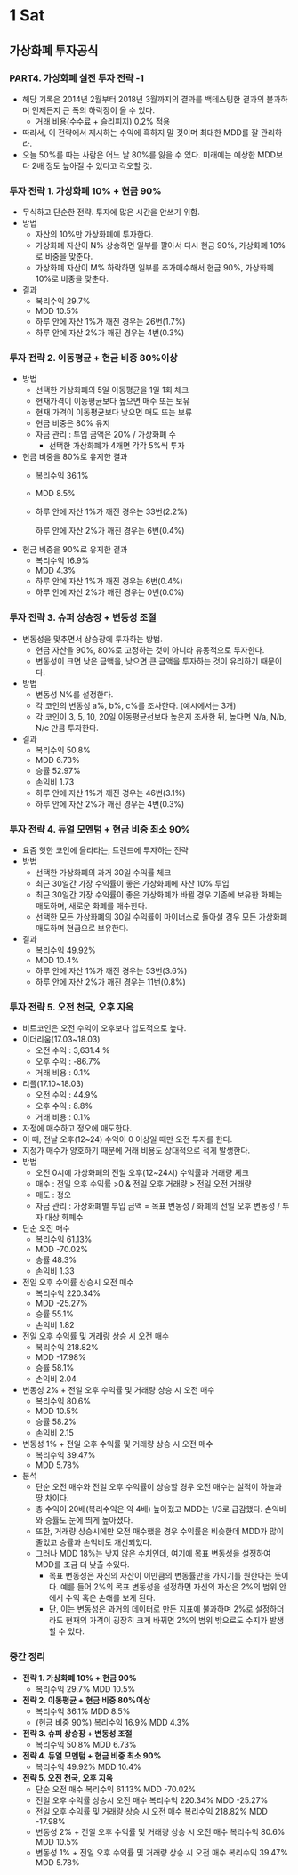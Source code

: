 # 1 Sat

## 가상화폐 투자공식

### PART4. 가상화폐 실전 투자 전략 -1

* 해당 기록은 2014년 2월부터 2018년 3월까지의 결과를 백테스팅한 결과의 불과하며 언제든지 큰 폭의 하락장이 올 수 있다.
  * 거래 비용\(수수료 + 슬리피지\) 0.2% 적용
* 따라서, 이 전략에서 제시하는 수익에 혹하지 말 것이며 최대한 MDD를 잘 관리하라.
* 오늘 50%를 따는 사람은 어느 날 80%를 잃을 수 있다. 미래에는 예상한 MDD보다 2배 정도 높아질 수 있다고 각오할 것.

### 투자 전략 1. 가상화폐 10% + 현금 90%

* 무식하고 단순한 전략. 투자에 많은 시간을 안쓰기 위함.
* 방법
  * 자산의 10%만 가상화폐에 투자한다.
  * 가상화폐 자산이 N% 상승하면 일부를 팔아서 다시 현금 90%, 가상화폐 10%로 비중을 맞춘다.
  * 가상화폐 자산이 M% 하락하면 일부를 추가매수해서 현금 90%, 가상화폐 10%로 비중을 맞춘다.
* 결과
  * 복리수익 29.7%
  * MDD 10.5%
  * 하루 안에 자산 1%가 깨진 경우는 26번\(1.7%\)
  * 하루 안에 자산 2%가 깨진 경우는 4번\(0.3%\)

### 투자 전략 2. 이동평균 + 현금 비중 80%이상

* 방법
  * 선택한 가상화폐의 5일 이동평균을 1일 1회 체크
  * 현재가격이 이동평균보다 높으면 매수 또는 보유
  * 현재 가격이 이동평균보다 낮으면 매도 또는 보류
  * 현금 비중은 80% 유지
  * 자금 관리 : 투입 금액은 20% / 가상화폐 수
    * 선택한 가상화폐가 4개면 각각 5%씩 투자
* 현금 비중을 80%로 유지한 결과
  * 복리수익 36.1%
  * MDD 8.5%
  * 하루 안에 자산 1%가 깨진 경우는 33번\(2.2%\)

    하루 안에 자산 2%가 깨진 경우는 6번\(0.4%\)
* 현금 비중을 90%로 유지한 결과
  * 복리수익 16.9%
  * MDD 4.3%
  * 하루 안에 자산 1%가 깨진 경우는 6번\(0.4%\)
  * 하루 안에 자산 2%가 깨진 경우는 0번\(0.0%\)

### 투자 전략 3. 슈퍼 상승장 + 변동성 조절

* 변동성을 맞추면서 상승장에 투자하는 방법.
  * 현금 자산을 90%, 80%로 고정하는 것이 아니라 유동적으로 투자한다.
  * 변동성이 크면 낮은 금액을, 낮으면 큰 금액을 투자하는 것이 유리하기 때문이다.
* 방법
  * 변동성 N%를 설정한다.
  * 각 코인의 변동성 a%, b%, c%를 조사한다. \(예시에서는 3개\)
  * 각 코인이 3, 5, 10, 20일 이동평균선보다 높은지 조사한 뒤, 높다면 N/a, N/b, N/c 만큼 투자한다.
* 결과
  * 복리수익 50.8%
  * MDD 6.73%
  * 승률 52.97%
  * 손익비 1.73
  * 하루 안에 자산 1%가 깨진 경우는 46번\(3.1%\)
  * 하루 안에 자산 2%가 깨진 경우는 4번\(0.3%\)



### 투자 전략 4. 듀얼 모멘텀 + 현금 비중 최소 90%

* 요즘 핫한 코인에 올라타는, 트렌드에 투자하는 전략
* 방법
  * 선택한 가상화폐의 과거 30일 수익률 체크
  * 최근 30일간 가장 수익률이 좋은 가상화폐에 자산 10% 투입
  * 최근 30일간 가장 수익률이 좋은 가상화폐가 바뀔 경우 기존에 보유한 화폐는 매도하며, 새로운 화폐를 매수한다.
  * 선택한 모든 가상화폐의 30일 수익률이 마이너스로 돌아설 경우 모든 가상화폐 매도하며 현금으로 보유한다.
* 결과
  * 복리수익 49.92%
  * MDD 10.4%
  * 하루 안에 자산 1%가 깨진 경우는 53번\(3.6%\)
  * 하루 안에 자산 2%가 깨진 경우는 11번\(0.8%\)



### 투자 전략 5. 오전 천국, 오후 지옥

* 비트코인은 오전 수익이 오후보다 압도적으로 높다.
* 이더리움\(17.03~18.03\)
  * 오전 수익 : 3,631.4 %
  * 오후 수익 : -86.7%
  * 거래 비용 : 0.1%
* 리플\(17.10~18.03\)
  * 오전 수익 : 44.9%
  * 오후 수익 : 8.8%
  * 거래 비용 : 0.1%
* 자정에 매수하고 정오에 매도한다.
* 이 때, 전날 오후\(12~24\) 수익이 0 이상일 때만 오전 투자를 한다.
* 지정가 매수가 양호하기 때문에 거래 비용도 상대적으로 적게 발생한다.
* 방법
  * 오전 0시에 가상화폐의 전일 오후\(12~24시\) 수익률과 거래량 체크
  * 매수 : 전일 오후 수익률 &gt;0 & 전일 오후 거래량 &gt; 전일 오전 거래량
  * 매도 : 정오
  * 자금 관리 : 가상화폐별 투입 금액 = 목표 변동성 / 화폐의 전일 오후 변동성 / 투자 대상 화폐수
* 단순 오전 매수
  * 복리수익 61.13%
  * MDD -70.02%
  * 승률 48.3%
  * 손익비 1.33
* 전일 오후 수익률 상승시 오전 매수
  * 복리수익 220.34%
  * MDD -25.27%
  * 승률 55.1%
  * 손익비 1.82
* 전일 오후 수익률 및 거래량 상승 시 오전 매수
  * 복리수익 218.82%
  * MDD -17.98%
  * 승률 58.1%
  * 손익비 2.04
* 변동성 2% + 전일 오후 수익률 및 거래량 상승 시 오전 매수
  * 복리수익 80.6%
  * MDD 10.5%
  * 승률 58.2%
  * 손익비 2.15
* 변동성 1% + 전일 오후 수익률 및 거래량 상승 시 오전 매수
  * 복리수익 39.47%
  * MDD 5.78%
* 분석
  * 단순 오전 매수와 전일 오후 수익률이 상승할 경우 오전 매수는 실적이 하늘과 땅 차이다.
  * 총 수익이 20배\(복리수익은 약 4배\) 높아졌고 MDD는 1/3로 급감했다. 손익비와 승률도 눈에 띄게 높아졌다.
  * 또한, 거래량 상승시에만 오전 매수했을 경우 수익률은 비슷한데 MDD가 많이 줄었고 승률과 손익비도 개선되었다.
  * 그러나 MDD 18%는 낮지 않은 수치인데,  여기에 목표 변동성을 설정하여 MDD를 조금 더 낮출 수있다.
    * 목표 변동성은 자신의 자산이 이만큼의 변동률만을 가지기를 원한다는 뜻이다. 예를 들어 2%의 목표 변동성을 설정하면 자신의 자산은 2%의 범위 안에서 수익 혹은 손해를 보게 된다.
    * 단, 이는 변동성은 과거의 데이터로 만든 지표에 불과하며 2%로 설정하더라도 현재의 가격이 굉장히 크게 바뀌면 2%의 범위 밖으로도 수지가 발생할 수 있다.



### 중간 정리

* **전략 1. 가상화폐 10% + 현금 90%**
  * 복리수익 29.7% MDD 10.5%
* **전략 2. 이동평균 + 현금 비중 80%이상**
  * 복리수익 36.1% MDD 8.5%
  * \(현금 비중 90%\) 복리수익 16.9% MDD 4.3%
* **전략 3. 슈퍼 상승장 + 변동성 조절**
  * 복리수익 50.8% MDD 6.73%
* **전략 4. 듀얼 모멘텀 + 현금 비중 최소 90%**
  * 복리수익 49.92% MDD 10.4%
* **전략 5. 오전 천국, 오후 지옥**
  * 단순 오전 매수 복리수익 61.13% MDD -70.02%
  * 전일 오후 수익률 상승시 오전 매수 복리수익 220.34% MDD -25.27%
  * 전일 오후 수익률 및 거래량 상승 시 오전 매수 복리수익 218.82% MDD -17.98%
  * 변동성 2% + 전일 오후 수익률 및 거래량 상승 시 오전 매수 복리수익 80.6% MDD 10.5%
  * 변동성 1% + 전일 오후 수익률 및 거래량 상승 시 오전 매수 복리수익 39.47% MDD 5.78%



